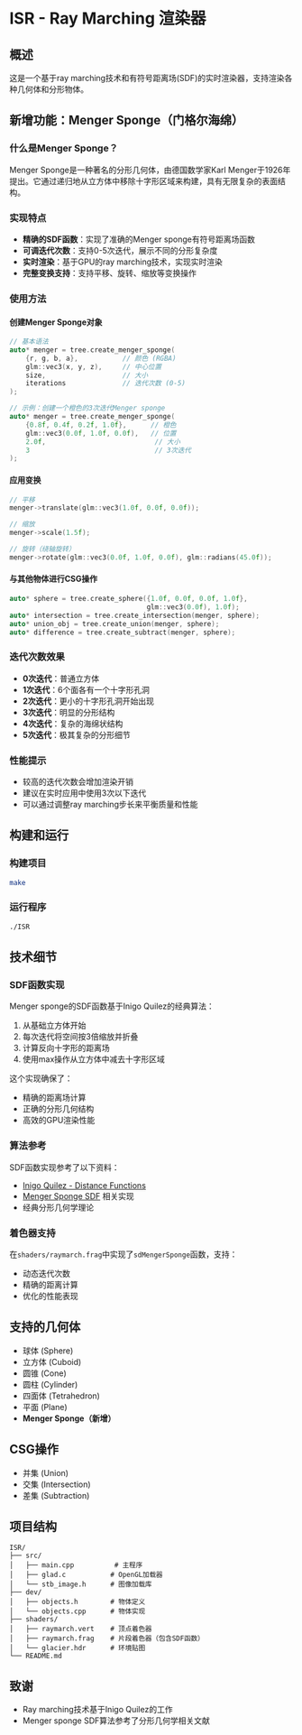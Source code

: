 # ISR - Ray Marching 渲染器

## 概述
这是一个基于ray marching技术和有符号距离场(SDF)的实时渲染器，支持渲染各种几何体和分形物体。

## 新增功能：Menger Sponge（门格尔海绵）

### 什么是Menger Sponge？
Menger Sponge是一种著名的分形几何体，由德国数学家Karl Menger于1926年提出。它通过递归地从立方体中移除十字形区域来构建，具有无限复杂的表面结构。

### 实现特点
- **精确的SDF函数**：实现了准确的Menger sponge有符号距离场函数
- **可调迭代次数**：支持0-5次迭代，展示不同的分形复杂度
- **实时渲染**：基于GPU的ray marching技术，实现实时渲染
- **完整变换支持**：支持平移、旋转、缩放等变换操作

### 使用方法

#### 创建Menger Sponge对象
```cpp
// 基本语法
auto* menger = tree.create_menger_sponge(
    {r, g, b, a},           // 颜色 (RGBA)
    glm::vec3(x, y, z),     // 中心位置
    size,                   // 大小
    iterations              // 迭代次数 (0-5)
);

// 示例：创建一个橙色的3次迭代Menger sponge
auto* menger = tree.create_menger_sponge(
    {0.8f, 0.4f, 0.2f, 1.0f},      // 橙色
    glm::vec3(0.0f, 1.0f, 0.0f),   // 位置
    2.0f,                           // 大小
    3                               // 3次迭代
);
```

#### 应用变换
```cpp
// 平移
menger->translate(glm::vec3(1.0f, 0.0f, 0.0f));

// 缩放
menger->scale(1.5f);

// 旋转（绕轴旋转）
menger->rotate(glm::vec3(0.0f, 1.0f, 0.0f), glm::radians(45.0f));
```

#### 与其他物体进行CSG操作
```cpp
auto* sphere = tree.create_sphere({1.0f, 0.0f, 0.0f, 1.0f}, 
                                  glm::vec3(0.0f), 1.0f);
auto* intersection = tree.create_intersection(menger, sphere);
auto* union_obj = tree.create_union(menger, sphere);
auto* difference = tree.create_subtract(menger, sphere);
```

### 迭代次数效果
- **0次迭代**：普通立方体
- **1次迭代**：6个面各有一个十字形孔洞
- **2次迭代**：更小的十字形孔洞开始出现
- **3次迭代**：明显的分形结构
- **4次迭代**：复杂的海绵状结构
- **5次迭代**：极其复杂的分形细节

### 性能提示
- 较高的迭代次数会增加渲染开销
- 建议在实时应用中使用3次以下迭代
- 可以通过调整ray marching步长来平衡质量和性能

## 构建和运行

### 构建项目
```bash
make
```

### 运行程序
```bash
./ISR
```

## 技术细节

### SDF函数实现
Menger sponge的SDF函数基于Inigo Quilez的经典算法：
1. 从基础立方体开始
2. 每次迭代将空间按3倍缩放并折叠
3. 计算反向十字形的距离场
4. 使用max操作从立方体中减去十字形区域

这个实现确保了：
- 精确的距离场计算
- 正确的分形几何结构
- 高效的GPU渲染性能

### 算法参考
SDF函数实现参考了以下资料：
- [Inigo Quilez - Distance Functions](https://iquilezles.org/articles/menger/)
- [Menger Sponge SDF](https://www.shadertoy.com/) 相关实现
- 经典分形几何学理论

### 着色器支持
在`shaders/raymarch.frag`中实现了`sdMengerSponge`函数，支持：
- 动态迭代次数
- 精确的距离计算
- 优化的性能表现

## 支持的几何体
- 球体 (Sphere)
- 立方体 (Cuboid)  
- 圆锥 (Cone)
- 圆柱 (Cylinder)
- 四面体 (Tetrahedron)
- 平面 (Plane)
- **Menger Sponge（新增）**

## CSG操作
- 并集 (Union)
- 交集 (Intersection) 
- 差集 (Subtraction)

## 项目结构
```
ISR/
├── src/
│   ├── main.cpp          # 主程序
│   ├── glad.c           # OpenGL加载器
│   └── stb_image.h      # 图像加载库
├── dev/
│   ├── objects.h        # 物体定义
│   └── objects.cpp      # 物体实现
├── shaders/
│   ├── raymarch.vert    # 顶点着色器
│   ├── raymarch.frag    # 片段着色器（包含SDF函数）
│   └── glacier.hdr      # 环境贴图
└── README.md
```

## 致谢
- Ray marching技术基于Inigo Quilez的工作
- Menger sponge SDF算法参考了分形几何学相关文献
